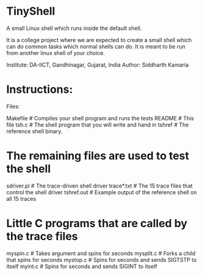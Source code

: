 # TinyShell
A small Linux shell which runs inside the default shell.

It is a college project where we are expected to create a small shell which can do common tasks which normal shells can do.
It is meant to be run from another linux shell of your choice.

Institute: DA-IICT, Gandhinagar, Gujarat, India
Author: Siddharth Kamaria

# Instructions:

Files:

Makefile	# Compiles your shell program and runs the tests
README		# This file
tsh.c		# The shell program that you will write and hand in
tshref		# The reference shell binary.

# The remaining files are used to test the shell

sdriver.pl	# The trace-driven shell driver
trace*.txt	# The 15 trace files that control the shell driver
tshref.out 	# Example output of the reference shell on all 15 traces

# Little C programs that are called by the trace files

myspin.c	# Takes argument <n> and spins for <n> seconds
mysplit.c	# Forks a child that spins for <n> seconds
mystop.c        # Spins for <n> seconds and sends SIGTSTP to itself
myint.c         # Spins for <n> seconds and sends SIGINT to itself

